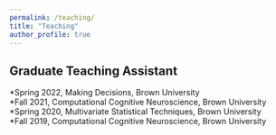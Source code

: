 ```yaml
---
permalink: /teaching/
title: "Teaching"
author_profile: true
---
```


## Graduate Teaching Assistant
*Spring 2022, Making Decisions, Brown University  
*Fall 2021, Computational Cognitive Neuroscience, Brown University  
*Spring 2020, Multivariate Statistical Techniques, Brown University  
*Fall 2019, Computational Cognitive Neuroscience, Brown University  

